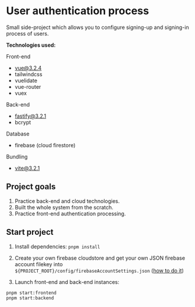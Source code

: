 # User authentication process

Small side-project which allows you to configure signing-up and signing-in process of users.

**Technologies used:**

  Front-end
  - vue@3.2.4
  - tailwindcss
  - vuelidate
  - vue-router
  - vuex
  
  Back-end
  - fastify@3.2.1
  - bcrypt
  
  Database
  - firebase (cloud firestore)
  
  Bundling
  - vite@3.2.1

## Project goals

1. Practice back-end and cloud technologies.
2. Built the whole system from the scratch.
3. Practice front-end authentication processing.

## Start project

1. Install dependencies:
`pnpm install`

2. Create your own firebase cloudstore and get your own JSON firebase account filekey into `${PROJECT_ROOT}/config/firebaseAccountSettings.json` ([how to do it](https://firebase.google.com/docs/firestore/quickstart#initialize))

3. Launch front-end and back-end instances: 
```bash
pnpm start:frontend
pnpm start:backend
```
